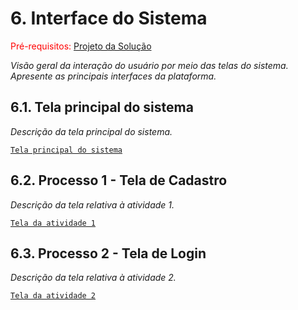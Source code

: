 
# 6. Interface do Sistema

<span style="color:red">Pré-requisitos: <a href="4-Projeto-Solucao.md"> Projeto da Solução</a></span>

_Visão geral da interação do usuário por meio das telas do sistema. Apresente as principais interfaces da plataforma._

## 6.1. Tela principal do sistema

_Descrição da tela principal do sistema._

[`Tela principal do sistema`](../docs/images/)


## 6.2. Processo 1 - Tela de Cadastro

_Descrição da tela relativa à atividade 1._

[`Tela da atividade 1`](docs/images/cadastro_screen.png)


## 6.3. Processo 2 - Tela de Login

_Descrição da tela relativa à atividade 2._

[`Tela da atividade 2`](docs/images/login_screen.png)


